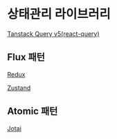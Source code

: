 # 상태관리 라이브러리

[Tanstack Query v5(react-query)](%EC%83%81%ED%83%9C%EA%B4%80%EB%A6%AC%20%EB%9D%BC%EC%9D%B4%EB%B8%8C%EB%9F%AC%EB%A6%AC%2018f2bc32c77b80eb8a58eebc8aec6fd5/Tanstack%20Query%20v5(react-query)%20c0eb774247384cb398b0e572bb0edb57.md)

## Flux 패턴

[Redux](%EC%83%81%ED%83%9C%EA%B4%80%EB%A6%AC%20%EB%9D%BC%EC%9D%B4%EB%B8%8C%EB%9F%AC%EB%A6%AC%2018f2bc32c77b80eb8a58eebc8aec6fd5/Redux%2004e0a24940ca4adf9b2ba6132800f469.md)

[Zustand](%EC%83%81%ED%83%9C%EA%B4%80%EB%A6%AC%20%EB%9D%BC%EC%9D%B4%EB%B8%8C%EB%9F%AC%EB%A6%AC%2018f2bc32c77b80eb8a58eebc8aec6fd5/Zustand%2018f2bc32c77b80ed9ad2f86ddd368606.md)

## Atomic 패턴

[Jotai](%EC%83%81%ED%83%9C%EA%B4%80%EB%A6%AC%20%EB%9D%BC%EC%9D%B4%EB%B8%8C%EB%9F%AC%EB%A6%AC%2018f2bc32c77b80eb8a58eebc8aec6fd5/Jotai%20dad59b32db42429baeebdb7994e29576.md)